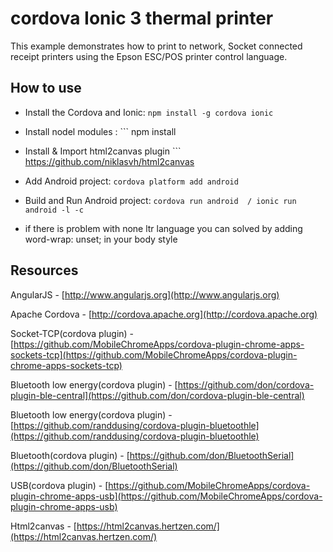 # cordova Ionic 3 thermal printer


This example demonstrates how to print to network, Socket connected receipt printers using the Epson ESC/POS printer control language.


## How to use

* Install the Cordova and Ionic: ``` npm install -g cordova ionic ```
* Install nodel modules : ``` npm install
* Install & Import html2canvas plugin ``` https://github.com/niklasvh/html2canvas
* Add Android project: ``` cordova platform add android ``` 
* Build and Run Android project: ``` cordova run android  / ionic run android -l -c ``` 

* if there is problem with none ltr language you can solved by adding word-wrap: unset; in your body style

## Resources

AngularJS - [http://www.angularjs.org](http://www.angularjs.org)

Apache Cordova - [http://cordova.apache.org](http://cordova.apache.org)

Socket-TCP(cordova plugin) - [https://github.com/MobileChromeApps/cordova-plugin-chrome-apps-sockets-tcp](https://github.com/MobileChromeApps/cordova-plugin-chrome-apps-sockets-tcp)

Bluetooth low energy(cordova plugin) - [https://github.com/don/cordova-plugin-ble-central](https://github.com/don/cordova-plugin-ble-central)

Bluetooth low energy(cordova plugin) - [https://github.com/randdusing/cordova-plugin-bluetoothle](https://github.com/randdusing/cordova-plugin-bluetoothle)

Bluetooth(cordova plugin) - [https://github.com/don/BluetoothSerial](https://github.com/don/BluetoothSerial)

USB(cordova plugin) - [https://github.com/MobileChromeApps/cordova-plugin-chrome-apps-usb](https://github.com/MobileChromeApps/cordova-plugin-chrome-apps-usb)

Html2canvas - [https://html2canvas.hertzen.com/](https://html2canvas.hertzen.com/)
